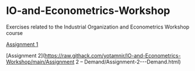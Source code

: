# IO-and-Econometrics-Workshop
Exercises related to the Industrial Organization and Econometrics Workshop course

[Assignment 1](https://raw.githack.com/yotamnir/IO-and-Econometrics-Workshop/main/Assignment%201%20%E2%80%93%20IV%20Models/Assignment-1-%E2%80%93-IV-Models.html)

[Assignment 2](https://raw.githack.com/yotamnir/IO-and-Econometrics-Workshop/main/Assignment 2 – Demand/Assignment-2---Demand.html)